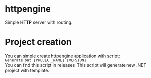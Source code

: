 # httpengine
Simple **HTTP** server with routing.

# Project creation
You can simple create httpengine application with script:<br>
`Generate.bat [PROJECT_NAME] [VERSION]`<br>
You can find this script in releases. This script will generate new .NET project with template.
